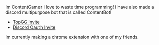 Im ContentGamer i love to waste time programming! i have also made a discord multipurpose bot that is called ContentBot!

* [TopGG Invite](https://top.gg/bot/1094270093774573659)
* [Discord Oauth Invite](https://discord.com/api/oauth2/authorize?client_id=1094270093774573659&permissions=8&scope=applications.commands%20bot)

Im currently making a chrome extension with one of my friends.
